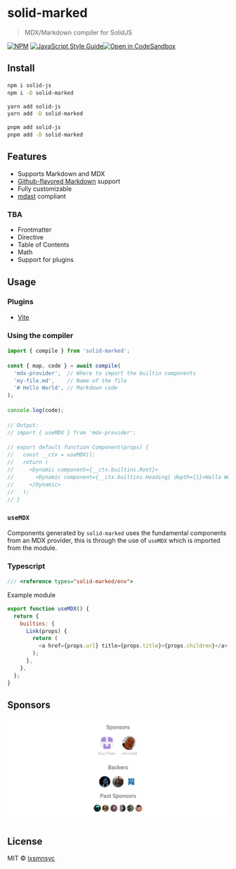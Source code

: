 # solid-marked

> MDX/Markdown compiler for SolidJS

[![NPM](https://img.shields.io/npm/v/solid-marked.svg)](https://www.npmjs.com/package/solid-marked) [![JavaScript Style Guide](https://badgen.net/badge/code%20style/airbnb/ff5a5f?icon=airbnb)](https://github.com/airbnb/javascript)[![Open in CodeSandbox](https://img.shields.io/badge/Open%20in-CodeSandbox-blue?style=flat-square&logo=codesandbox)](https://codesandbox.io/s/github/LXSMNSYC/solid-marked/tree/main/examples/vite-demo)

## Install

```bash
npm i solid-js
npm i -D solid-marked
```

```bash
yarn add solid-js
yarn add -D solid-marked
```

```bash
pnpm add solid-js
pnpm add -D solid-marked
```

## Features

- Supports Markdown and MDX
- [Github-flavored Markdown](https://github.github.com/gfm/) support
- Fully customizable
- [mdast](https://github.com/syntax-tree/mdast) compliant

### TBA

- Frontmatter
- Directive
- Table of Contents
- Math
- Support for plugins

## Usage

### Plugins

- [Vite](https://github.com/LXSMNSYC/solid-marked/tree/main/packages/vite-plugin-solid-marked)

### Using the compiler

```js
import { compile } from 'solid-marked';

const { map, code } = await compile(
  'mdx-provider',  // Where to import the builtin components
  'my-file.md',    // Name of the file
  '# Hello World', // Markdown code
);

console.log(code);

// Output:
// import { useMDX } from 'mdx-provider';

// export default function Component(props) {
//   const __ctx = useMDX();
//   return (
//     <Dynamic component={__ctx.builtins.Root}>
//       <Dynamic component={__ctx.builtins.Heading} depth={1}>Hello World</Dynamic>
//     </Dynamic>
//   );
// }
```

### `useMDX`

Components generated by `solid-marked` uses the fundamental components from an MDX provider, this is through the use of `useMDX` which is imported from the module.

### Typescript

```ts
/// <reference types="solid-marked/env">
```

Example module

```js
export function useMDX() {
  return {
    builtins: {
      Link(props) {
        return (
          <a href={props.url} title={props.title}>{props.children}</a>
        );
      },
    },
  };
}
```

## Sponsors

![Sponsors](https://github.com/lxsmnsyc/sponsors/blob/main/sponsors.svg?raw=true)

## License

MIT © [lxsmnsyc](https://github.com/lxsmnsyc)

